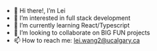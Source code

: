 - 👋 Hi there!, I’m Lei
- 👀 I’m interested in full stack development
- 🌱 I’m currently learning React/Typescript
- 💞️ I’m looking to collaborate on BIG FUN projects
- 📫 How to reach me: lei.wang2@ucalgary.ca

<!---
leiwang758/leiwang758 is a ✨ special ✨ repository because its `README.md` (this file) appears on your GitHub profile.
You can click the Preview link to take a look at your changes.
--->
